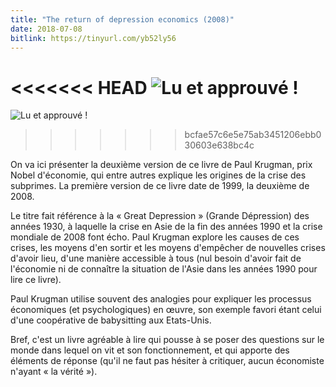 ```yaml
---
title: "The return of depression economics (2008)"
date: 2018-07-08
bitlink: https://tinyurl.com/yb52ly56
---
```


<<<<<<< HEAD
![Lu et approuvé !](/images/lu_et_approuve/Lu_et_approuv.png) 
=======
![Lu et approuvé !](/images/lu_et_approuve/Lu_et_approuv.jpg) 
>>>>>>> bcfae57c6e5e75ab3451206ebb030603e638bc4c

On va ici présenter la deuxième version de ce livre de Paul Krugman, prix Nobel d'économie, qui entre autres explique les origines de la crise des subprimes. La première version de ce livre date de 1999, la deuxième de 2008. 

Le titre fait référence à la « Great Depression » (Grande Dépression) des années 1930, à laquelle la crise en Asie de la fin des années 1990 et la crise mondiale de 2008 font écho. Paul Krugman explore les causes de ces crises, les moyens d'en sortir et les moyens d'empêcher de nouvelles crises d'avoir lieu, d'une manière accessible à tous (nul besoin d'avoir fait de l'économie ni de connaître la situation de l'Asie dans les années 1990 pour lire ce livre).

Paul Krugman utilise souvent des analogies pour expliquer les processus économiques (et psychologiques) en œuvre, son exemple favori étant celui d'une coopérative de babysitting aux Etats-Unis. 

Bref, c'est un livre agréable à lire qui pousse à se poser des questions sur le monde dans lequel on vit et son fonctionnement, et qui apporte des éléments de réponse (qu'il ne faut pas hésiter à critiquer, aucun économiste n'ayant « la vérité »).
